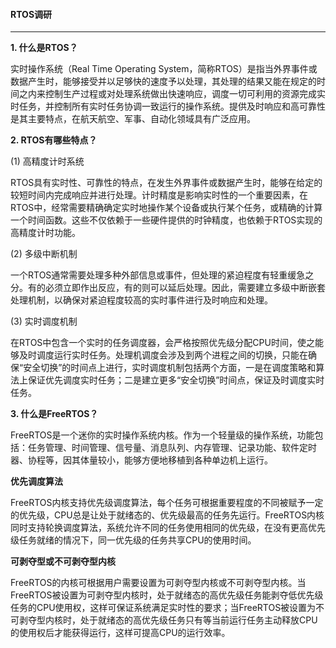 #### RTOS调研

---

**1. 什么是RTOS？**

实时操作系统（Real Time Operating System，简称RTOS）是指当外界事件或数据产生时，能够接受并以足够快的速度予以处理，其处理的结果又能在规定的时间之内来控制生产过程或对处理系统做出快速响应，调度一切可利用的资源完成实时任务，并控制所有实时任务协调一致运行的操作系统。提供及时响应和高可靠性是其主要特点，在航天航空、军事、自动化领域具有广泛应用。



**2. RTOS有哪些特点？**

(1) 高精度计时系统

RTOS具有实时性、可靠性的特点，在发生外界事件或数据产生时，能够在给定的较短时间内完成响应并进行处理。计时精度是影响实时性的一个重要因素，在RTOS中，经常需要精确确定实时地操作某个设备或执行某个任务，或精确的计算一个时间函数。这些不仅依赖于一些硬件提供的时钟精度，也依赖于RTOS实现的高精度计时功能。

(2) 多级中断机制

一个RTOS通常需要处理多种外部信息或事件，但处理的紧迫程度有轻重缓急之分。有的必须立即作出反应，有的则可以延后处理。因此，需要建立多级中断嵌套处理机制，以确保对紧迫程度较高的实时事件进行及时响应和处理。

(3) 实时调度机制

在RTOS中包含一个实时的任务调度器，会严格按照优先级分配CPU时间，使之能够及时调度运行实时任务。处理机调度会涉及到两个进程之间的切换，只能在确保“安全切换”的时间点上进行，实时调度机制包括两个方面，一是在调度策略和算法上保证优先调度实时任务；二是建立更多“安全切换”时间点，保证及时调度实时任务。



**3. 什么是FreeRTOS？**

FreeRTOS是一个迷你的实时操作系统内核。作为一个轻量级的操作系统，功能包括：任务管理、时间管理、信号量、消息队列、内存管理、记录功能、软件定时器、协程等，因其体量较小，能够方便地移植到各种单边机上运行。

**优先调度算法**

FreeRTOS内核支持优先级调度算法，每个任务可根据重要程度的不同被赋予一定的优先级，CPU总是让处于就绪态的、优先级最高的任务先运行。FreeRTOS内核同时支持轮换调度算法，系统允许不同的任务使用相同的优先级，在没有更高优先级任务就绪的情况下，同一优先级的任务共享CPU的使用时间。

**可剥夺型或不可剥夺型内核**

FreeRTOS的内核可根据用户需要设置为可剥夺型内核或不可剥夺型内核。当FreeRTOS被设置为可剥夺型内核时，处于就绪态的高优先级任务能剥夺低优先级任务的CPU使用权，这样可保证系统满足实时性的要求；当FreeRTOS被设置为不可剥夺型内核时，处于就绪态的高优先级任务只有等当前运行任务主动释放CPU的使用权后才能获得运行，这样可提高CPU的运行效率。